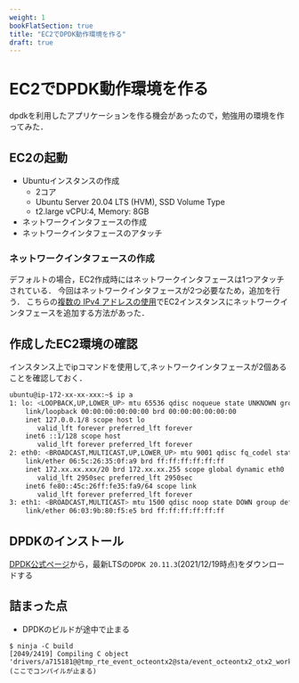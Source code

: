 ```yaml
---
weight: 1
bookFlatSection: true
title: "EC2でDPDK動作環境を作る"
draft: true
---
```


# EC2でDPDK動作環境を作る

dpdkを利用したアプリケーションを作る機会があったので，勉強用の環境を作ってみた．



## EC2の起動

- Ubuntuインスタンスの作成
  - 2コア
  - Ubuntu Server 20.04 LTS (HVM), SSD Volume Type
  - t2.large vCPU:4, Memory: 8GB
- ネットワークインタフェースの作成
- ネットワークインタフェースのアタッチ

### ネットワークインタフェースの作成
デフォルトの場合，EC2作成時にはネットワークインタフェースは1つアタッチされている．
今回はネットワークインタフェースが2つ必要なため，追加を行う．
こちらの[複数の IPv4 アドレスの使用](https://docs.aws.amazon.com/ja_jp/AWSEC2/latest/UserGuide/MultipleIP.html#working-with-multiple-ipv4)でEC2インスタンスにネットワークインタフェースを追加する方法があった．

## 作成したEC2環境の確認

インスタンス上でipコマンドを使用して,ネットワークインタフェースが2個あることを確認しておく．

```bash
ubuntu@ip-172-xx-xx-xxx:~$ ip a
1: lo: <LOOPBACK,UP,LOWER_UP> mtu 65536 qdisc noqueue state UNKNOWN group default qlen 1000
    link/loopback 00:00:00:00:00:00 brd 00:00:00:00:00:00
    inet 127.0.0.1/8 scope host lo
       valid_lft forever preferred_lft forever
    inet6 ::1/128 scope host 
       valid_lft forever preferred_lft forever
2: eth0: <BROADCAST,MULTICAST,UP,LOWER_UP> mtu 9001 qdisc fq_codel state UP group default qlen 1000
    link/ether 06:5c:26:35:0f:a9 brd ff:ff:ff:ff:ff:ff
    inet 172.xx.xx.xxx/20 brd 172.xx.xx.255 scope global dynamic eth0
       valid_lft 2950sec preferred_lft 2950sec
    inet6 fe80::45c:26ff:fe35:fa9/64 scope link 
       valid_lft forever preferred_lft forever
3: eth1: <BROADCAST,MULTICAST> mtu 1500 qdisc noop state DOWN group default qlen 1000
    link/ether 06:03:9b:80:f5:e5 brd ff:ff:ff:ff:ff:ff
```

## DPDKのインストール

[DPDK公式ページ](http://core.dpdk.org/download/)から，最新LTSの`DPDK 20.11.3`(2021/12/19時点)をダウンロードする


## 詰まった点
- DPDKのビルドが途中で止まる
```
$ ninja -C build
[2049/2419] Compiling C object 'drivers/a715181@@tmp_rte_event_octeontx2@sta/event_octeontx2_otx2_worker.c.o'.(ここでコンパイルが止まる)
```